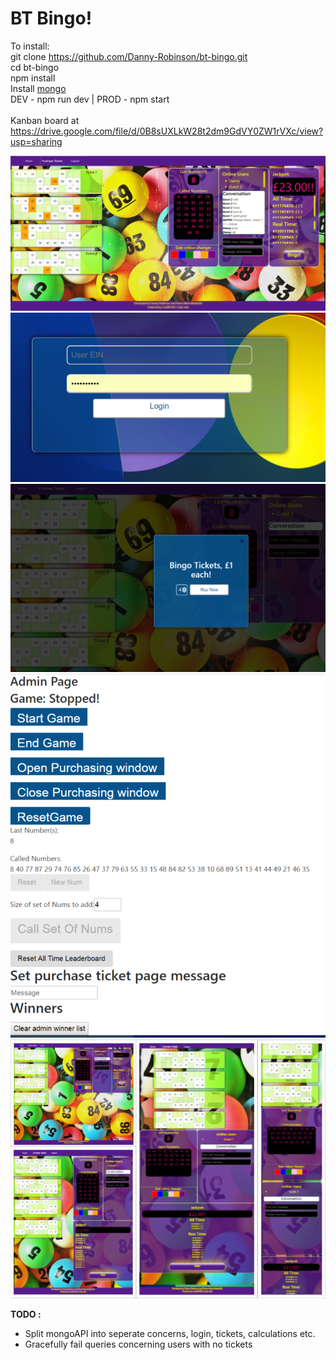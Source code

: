 # BT Bingo!

To install: <br />
git clone https://github.com/Danny-Robinson/bt-bingo.git <br />
cd bt-bingo <br />
npm install <br />
Install <a href="https://www.mongodb.com/download-center#community">mongo</a> <br />
DEV - npm run dev | PROD - npm start <br />
 <br />
Kanban board at https://drive.google.com/file/d/0B8sUXLkW28t2dm9GdVY0ZW1rVXc/view?usp=sharing

![alt text](screenshots/FullPage.PNG "Home Page")
![alt text](screenshots/LoginScreen.PNG "Login Screen")
![alt text](screenshots/PurchaseTickets.PNG "Purchase tickets modal")
![alt text](screenshots/Admin.PNG "Admin functionality")
![alt text](screenshots/ResponsiveCollage.PNG "Viewport responsive design")




**TODO :**
   * Split mongoAPI into seperate concerns, login, tickets, calculations etc.
   * Gracefully fail queries concerning users with no tickets
      
      